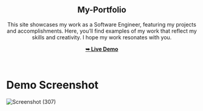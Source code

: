 <div align="center">
  

  

  <h2 align="center"> My-Portfolio </h2>

This site showcases my work as a Software Engineer, featuring my projects and accomplishments. Here, you’ll find examples of my work that reflect my skills and creativity. I hope my work resonates with you.

  <a href=""><strong>➥ Live Demo</strong></a>

</div>

<br />

# Demo Screenshot
![Screenshot (307)](https://github.com/user-attachments/assets/a1a6f9e3-d178-431f-8720-297f24b1752f)
